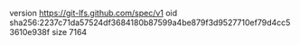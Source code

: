 version https://git-lfs.github.com/spec/v1
oid sha256:2237c71da57524df3684180b87599a4be879f3d9527710ef79d4cc53610e938f
size 7164
